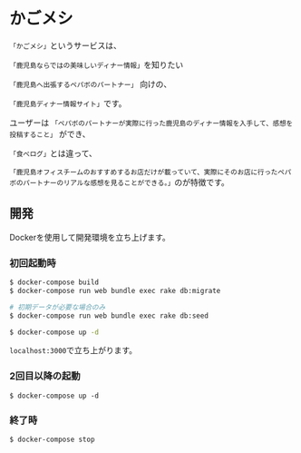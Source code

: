 # かごメシ

`「かごメシ」`というサービスは、

`「鹿児島ならではの美味しいディナー情報」`を知りたい

`「鹿児島へ出張するペパボのパートナー」` 向けの、

`「鹿児島ディナー情報サイト」`です。

ユーザーは `「ペパボのパートナーが実際に行った鹿児島のディナー情報を入手して、感想を投稿すること」` ができ、

`「食べログ」`とは違って、

`「鹿児島オフィスチームのおすすめするお店だけが載っていて、実際にそのお店に行ったペパボのパートナーのリアルな感想を見ることができる。」`のが特徴です。


## 開発
Dockerを使用して開発環境を立ち上げます。

### 初回起動時

```bash
$ docker-compose build
$ docker-compose run web bundle exec rake db:migrate

# 初期データが必要な場合のみ
$ docker-compose run web bundle exec rake db:seed

$ docker-compose up -d
```

`localhost:3000`で立ち上がります。

### 2回目以降の起動

```
$ docker-compose up -d
```

### 終了時

```bash
$ docker-compose stop
```
